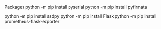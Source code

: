 Packages
python -m pip install pyserial
python -m pip install pyfirmata

python -m pip install ssdpy
python -m pip install Flask
python -m pip install prometheus-flask-exporter